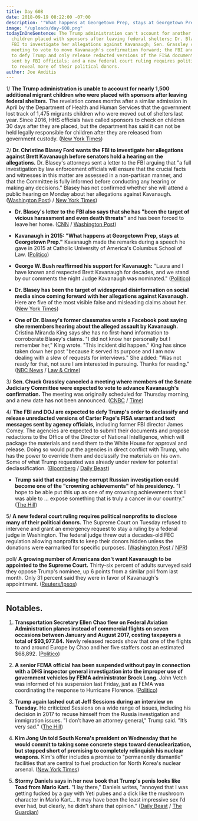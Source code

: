 ```yaml
---
title: Day 608
date: 2018-09-19 08:22:00 -07:00
description: '"What happens at Georgetown Prep, stays at Georgetown Prep."'
image: "/uploads/day-608.png"
todayInOneSentence: The Trump administration can't account for another 1,500 migrant
  children placed with sponsors after leaving federal shelters; Dr. Blasey wants the
  FBI to investigate her allegations against Kavanaugh; Sen. Grassley canceled a committee
  meeting to vote to move Kavanaugh's confirmation forward; the FBI and DOJ are expected
  to defy Trump and only release redacted versions of the FISA documents and texts
  sent by FBI officials; and a new federal court ruling requires political nonprofits
  to reveal more of their political donors.
author: Joe Amditis
---
```


1/ **The Trump administration is unable to account for nearly 1,500 additional migrant children who were placed with sponsors after leaving federal shelters.** The revelation comes months after a similar admission in April by the Department of Health and Human Services that the government lost track of 1,475 migrants children who were moved out of shelters last year. Since 2016, HHS officials have called sponsors to check on children 30 days after they are placed, but the department has said it can not be held legally responsible for children after they are released from government custody. ([New York Times](https://www.nytimes.com/2018/09/18/us/politics/us-migrant-children-whereabouts-.html))

2/ **Dr. Christine Blasey Ford wants the FBI to investigate her allegations against Brett Kavanaugh before senators hold a hearing on the allegations.** Dr. Blasey's attorneys sent a letter to the FBI arguing that "a full investigation by law enforcement officials will ensure that the crucial facts and witnesses in this matter are assessed in a non-partisan manner, and that the Committee is fully informed before conducting any hearing or making any decisions." Blasey has not confirmed whether she will attend a public hearing on Monday about her allegations against Kavanaugh. ([Washington Post](https://www.washingtonpost.com/politics/grassley-says-mondays-hearing-will-be-limited-to-two-witnesses-kavanaugh-and-his-accuser/2018/09/18/301da074-bb48-11e8-a8aa-860695e7f3fc_story.html?utm_term=.f9dc799b7c5c)) / [New York Times](https://www.nytimes.com/2018/09/18/us/politics/christine-blasey-ford-kavanaugh-senate-hearing.html))

* **Dr. Blasey's letter to the FBI  also says that she has "been the target of vicious harassment and even death threats"** and has been forced to leave her home. ([CNN](https://www.cnn.com/2018/09/18/politics/ford-letter-fbi/index.html) / [Washington Post](https://www.washingtonpost.com/politics/kavanaughs-accuser-thought-her-life-would-be-upended-she-was-right/2018/09/18/1f0a824e-bb5b-11e8-a8aa-860695e7f3fc_story.html?utm_term=.08146bed1852))

* **Kavanaugh in 2015: "What happens at Georgetown Prep, stays at Georgetown Prep."** Kavanaugh made the remarks during a speech he gave in 2015 at Catholic University of America's Columbus School of Law. ([Politico](https://www.politico.com/story/2018/09/18/kavanaugh-what-happens-geogetown-prep-828420))

* **George W. Bush reaffirmed his support for Kavanaugh:** "Laura and I have known and respected Brett Kavanaugh for decades, and we stand by our comments the night Judge Kavanaugh was nominated." ([Politico](https://www.politico.com/story/2018/09/18/george-bush-supports-kavanaugh-827976))

* **Dr. Blasey has been the target of widespread disinformation on social media since coming forward with her allegations against Kavanaugh.** Here are five of the most visible false and misleading claims about her. ([New York Times](https://www.nytimes.com/2018/09/19/us/politics/christine-blasey-ford-kavanaughs-fact-check.html))

* **One of Dr. Blasey's former classmates wrote a Facebook post saying she remembers hearing about the alleged assault by Kavanaugh.** Cristina Miranda King says she has no first-hand information to corroborate Blasey's claims. "I did not know her personally but I remember her," King wrote. "This incident did happen." King has since taken down her post "because it served its purpose and I am now dealing with a slew of requests for interviews." She added: "Was not ready for that, not sure I am interested in pursuing. Thanks for reading." ([NBC News](https://www.nbcnews.com/politics/supreme-court/accuser-s-schoolmate-says-she-recalls-hearing-alleged-kavanaugh-incident-n911111) / [Law & Crime](https://lawandcrime.com/high-profile/woman-claiming-to-confirm-kavanaugh-accusers-story-suddenly-deletes-twitter-post/))

3/ **Sen. Chuck Grassley canceled a meeting where members of the Senate Judiciary Committee were expected to vote to advance Kavanaugh's confirmation.** The meeting was originally scheduled for Thursday morning, and a new date has not been announced. ([CNBC](https://www.cnbc.com/2018/09/18/grassley-cancels-committee-meeting-before-kavanaugh-ford-hearing.html) / [Time](http://time.com/5400181/brett-kavanaugh-supreme-court-confirmation-vote-cancel/))

4/ **The FBI and DOJ are expected to defy Trump's order to declassify and release unredacted versions of Carter Page's FISA warrant and text messages sent by agency officials**, including former FBI director James Comey. The agencies are expected to submit their documents and propose redactions to the Office of the Director of National Intelligence, which will package the materials and send them to the White House for approval and release. Doing so would put the agencies in direct conflict with Trump, who has the power to override them and declassify the materials on his own. Some of what Trump requested was already under review for potential declassification. ([Bloomberg](https://www.bloomberg.com/news/articles/2018-09-19/fbi-doj-said-to-plan-redactions-despite-trump-s-document-order) / [Daily Beast](https://www.thedailybeast.com/russia-investigation-fbi-and-doj-will-reportedly-defy-trump-and-redact-secret-documents))

* **Trump said that exposing the corrupt Russian investigation could become one of the "crowning achievements" of his presidency.** "I hope to be able put this up as one of my crowning achievements that I was able to ... expose something that is truly a cancer in our country." ([The Hill](https://thehill.com/hilltv/rising/407335-exclusive-trump-says-exposing-corrupt-fbi-probe-could-be-crowning-achievement))

5/ **A new federal court ruling requires political nonprofits to disclose many of their political donors.** The Supreme Court on Tuesday refused to intervene and grant an emergency request to stay a ruling by a federal judge in Washington. The federal judge threw out a decades-old FEC regulation allowing nonprofits to keep their donors hidden unless the donations were earmarked for specific purposes. ([Washington Post](https://www.washingtonpost.com/politics/political-nonprofits-must-now-name-many-of-their-donors-under-federal-court-ruling-after-supreme-court-declines-to-intervene/2018/09/18/851ea210-bb72-11e8-9812-a389be6690af_story.html?utm_term=.1f98e2c9e856) / [NPR](https://www.npr.org/2018/09/18/648722358/supreme-court-orders-disclosure-for-dark-money-as-new-report-unveils-some-donors))

poll/ **A growing number of Americans don't want Kavanaugh to be appointed to the Supreme Court.** Thirty-six percent of adults surveyed said they oppose Trump's nominee, up 6 points from a similar poll from last month. Only 31 percent said they were in favor of Kavanaugh's appointment. ([Reuters/Ipsos](https://www.reuters.com/article/us-usa-court-kavanaugh-poll/opposition-to-kavanaugh-grows-support-at-historic-low-reuters-ipsos-poll-idUSKCN1LZ1WT))

---

## Notables.

1. **Transportation Secretary Ellen Chao flew on Federal Aviation Administration planes instead of commercial flights on seven occasions between January and August 2017, costing taxpayers a total of $93,977.84.** Newly released records show that one of the flights to and around Europe by Chao and her five staffers cost an estimated $68,892. ([Politico](https://www.politico.com/story/2018/09/18/elaine-chao-government-flights-taxpayers-796004))

2. **A senior FEMA official has been suspended without pay in connection with a DHS inspector general investigation into the improper use of government vehicles by FEMA administrator Brock Long.** John Vetch was informed of his suspension last Friday, just as FEMA was coordinating the response to Hurricane Florence. ([Politico](https://www.politico.com/story/2018/09/18/fema-official-suspended-probe-827975))

3. **Trump again lashed out at Jeff Sessions during an interview on Tuesday.** He criticized Sessions on a wide range of issues, including his decision in 2017 to recuse himself from the Russia investigation and immigration issues. "I don’t have an attorney general," Trump said. "It’s very sad." ([The Hill](https://thehill.com/hilltv/rising/407358-hilltv-interview-exclusive-trump-eviscerates-sessions-i-have-no-attorney))

4. **Kim Jong Un told South Korea's president on Wednesday that he would commit to taking some concrete steps toward denuclearization, but stopped short of promising to completely relinquish his nuclear weapons.** Kim's offer includes a promise to "permanently dismantle" facilities that are central to fuel production for North Korea's nuclear arsenal. ([New York Times](https://www.nytimes.com/2018/09/19/world/asia/north-south-korea-nuclear-weapons.html))

5. **Stormy Daniels says in her new book that Trump's penis looks like Toad from Mario Kart.** "I lay there," Daniels writes, "annoyed that I was getting fucked by a guy with Yeti pubes and a dick like the mushroom character in Mario Kart... It may have been the least impressive sex I’d ever had, but clearly, he didn’t share that opinion.” ([Daily Beast](https://www.thedailybeast.com/trumps-penis-looks-like-toad-from-mario-kart-says-stormy-daniels) / [The Guardian](https://www.theguardian.com/us-news/2018/sep/18/stormy-daniels-tell-all-book-on-trump-salacious-detail-and-claims-of-cheating))